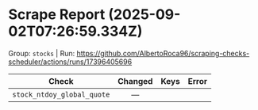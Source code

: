 # Scrape Report (2025-09-02T07:26:59.334Z)

Group: `stocks`  |  Run: https://github.com/AlbertoRoca96/scraping-checks-scheduler/actions/runs/17396405696

| Check | Changed | Keys | Error |
|---|:---:|:--|:--|
| `stock_ntdoy_global_quote` | — |  |  |
